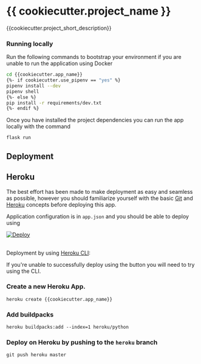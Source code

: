 # {{ cookiecutter.project_name }}

{{cookiecutter.project_short_description}}

### Running locally

Run the following commands to bootstrap your environment if you are unable to run the application using Docker

```bash
cd {{cookiecutter.app_name}}
{%- if cookiecutter.use_pipenv == "yes" %}
pipenv install --dev
pipenv shell
{%- else %}
pip install -r requirements/dev.txt
{%- endif %}
```

Once you have installed the project dependencies you can run the app locally with the command

``flask run``

## Deployment


## Heroku

The best effort has been made to make deployment as easy and seamless as possible, however you should 
 familiarize yourself with the basic [Git](https://git-scm.com/) and [Heroku](https://heroku.com/) concepts before
  deploying this app. 

Application configuration is in `app.json` and you should be able to deploy using

<a href="https://heroku.com/deploy" style="display: block"><img src="https://www.herokucdn.com/deploy/button.svg" title="Deploy" alt="Deploy"></a>
    <br>

Deployment by using [Heroku CLI](https://devcenter.heroku.com/articles/heroku-cli):

If you're unable to successfully deploy using the button you will need to try using the CLI.

### Create a new Heroku App.

    heroku create {{cookiecutter.app_name}}

### Add buildpacks

    heroku buildpacks:add --index=1 heroku/python

### Deploy on Heroku by pushing to the `heroku` branch

    git push heroku master
